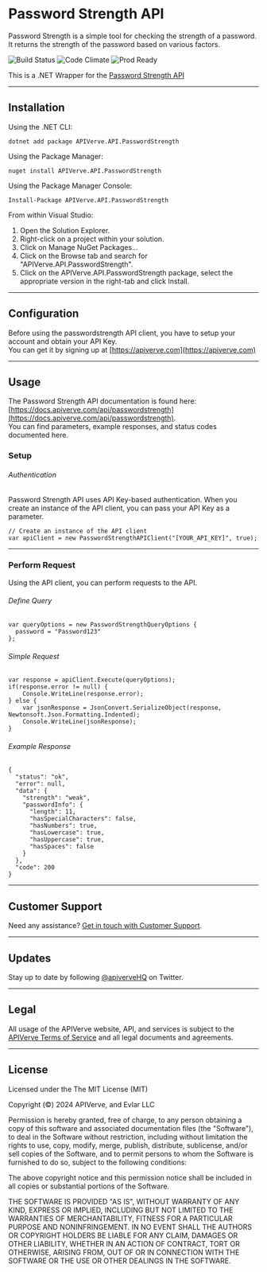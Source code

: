 Password Strength API
============

Password Strength is a simple tool for checking the strength of a password. It returns the strength of the password based on various factors.

![Build Status](https://img.shields.io/badge/build-passing-green)
![Code Climate](https://img.shields.io/badge/maintainability-B-purple)
![Prod Ready](https://img.shields.io/badge/production-ready-blue)

This is a .NET Wrapper for the [Password Strength API](https://apiverve.com/marketplace/api/passwordstrength)

---

## Installation

Using the .NET CLI:
```
dotnet add package APIVerve.API.PasswordStrength
```

Using the Package Manager:
```
nuget install APIVerve.API.PasswordStrength
```

Using the Package Manager Console:
```
Install-Package APIVerve.API.PasswordStrength
```

From within Visual Studio:

1. Open the Solution Explorer.
2. Right-click on a project within your solution.
3. Click on Manage NuGet Packages...
4. Click on the Browse tab and search for "APIVerve.API.PasswordStrength".
5. Click on the APIVerve.API.PasswordStrength package, select the appropriate version in the right-tab and click Install.


---

## Configuration

Before using the passwordstrength API client, you have to setup your account and obtain your API Key.  
You can get it by signing up at [https://apiverve.com](https://apiverve.com)

---

## Usage

The Password Strength API documentation is found here: [https://docs.apiverve.com/api/passwordstrength](https://docs.apiverve.com/api/passwordstrength).  
You can find parameters, example responses, and status codes documented here.

### Setup

###### Authentication
Password Strength API uses API Key-based authentication. When you create an instance of the API client, you can pass your API Key as a parameter.

```
// Create an instance of the API client
var apiClient = new PasswordStrengthAPIClient("[YOUR_API_KEY]", true);
```

---


### Perform Request
Using the API client, you can perform requests to the API.

###### Define Query

```
var queryOptions = new PasswordStrengthQueryOptions {
  password = "Password123"
};
```

###### Simple Request

```
var response = apiClient.Execute(queryOptions);
if(response.error != null) {
	Console.WriteLine(response.error);
} else {
    var jsonResponse = JsonConvert.SerializeObject(response, Newtonsoft.Json.Formatting.Indented);
    Console.WriteLine(jsonResponse);
}
```

###### Example Response

```
{
  "status": "ok",
  "error": null,
  "data": {
    "strength": "weak",
    "passwordInfo": {
      "length": 11,
      "hasSpecialCharacters": false,
      "hasNumbers": true,
      "hasLowercase": true,
      "hasUppercase": true,
      "hasSpaces": false
    }
  },
  "code": 200
}
```

---

## Customer Support

Need any assistance? [Get in touch with Customer Support](https://apiverve.com/contact).

---

## Updates
Stay up to date by following [@apiverveHQ](https://twitter.com/apiverveHQ) on Twitter.

---

## Legal

All usage of the APIVerve website, API, and services is subject to the [APIVerve Terms of Service](https://apiverve.com/terms) and all legal documents and agreements.

---

## License
Licensed under the The MIT License (MIT)

Copyright (&copy;) 2024 APIVerve, and Evlar LLC

Permission is hereby granted, free of charge, to any person obtaining a copy of this software and associated documentation files (the "Software"), to deal in the Software without restriction, including without limitation the rights to use, copy, modify, merge, publish, distribute, sublicense, and/or sell copies of the Software, and to permit persons to whom the Software is furnished to do so, subject to the following conditions:

The above copyright notice and this permission notice shall be included in all copies or substantial portions of the Software.

THE SOFTWARE IS PROVIDED "AS IS", WITHOUT WARRANTY OF ANY KIND, EXPRESS OR IMPLIED, INCLUDING BUT NOT LIMITED TO THE WARRANTIES OF MERCHANTABILITY, FITNESS FOR A PARTICULAR PURPOSE AND NONINFRINGEMENT. IN NO EVENT SHALL THE AUTHORS OR COPYRIGHT HOLDERS BE LIABLE FOR ANY CLAIM, DAMAGES OR OTHER LIABILITY, WHETHER IN AN ACTION OF CONTRACT, TORT OR OTHERWISE, ARISING FROM, OUT OF OR IN CONNECTION WITH THE SOFTWARE OR THE USE OR OTHER DEALINGS IN THE SOFTWARE.